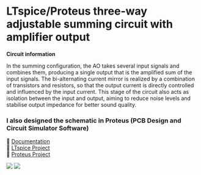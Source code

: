 # LTspice/Proteus three-way adjustable summing circuit with amplifier output

**Circuit information** <br>

In the summing configuration, the AO takes several input signals and combines them, producing a single output that is the amplified sum of the input signals. The bi-alternating current mirror is realized by a combination of transistors and resistors, so that the output current is directly controlled and influenced by the input current. This stage of the circuit also acts as isolation between the input and output, aiming to reduce noise levels and stabilise output impedance for better sound quality.

### I also designed the schematic in Proteus (PCB Design and Circuit Simulator Software) <br>

📃 [Documentation](https://github.com/c0smin27/LTspice-3way-adjustable-summing-circuit/blob/main/SCIA_Documentatie_Melinte_Cosmin.pdf)<br>
💾 [LTspice Project](https://github.com/c0smin27/LTspice-Proteus-3way-adjustable-summing-circuit/tree/main/LTspice)<br>
💾 [Proteus Project](https://github.com/c0smin27/LTspice-Proteus-3way-adjustable-summing-circuit/tree/main/Proteus)<br>

![](https://raw.githubusercontent.com/c0smin27/LTspice-Proteus-3way-adjustable-summing-circuit/main/readme1.png)
![](https://raw.githubusercontent.com/c0smin27/LTspice-Proteus-3way-adjustable-summing-circuit/main/readme2.png)
